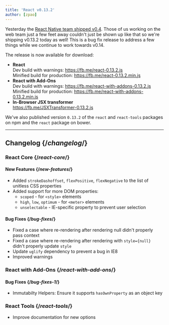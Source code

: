 ```yaml
---
title: 'React v0.13.2'
author: [zpao]
---
```


Yesterday the [React Native team shipped v0.4](/blog/2015/04/17/react-native-v0.4.html). Those of us working on the web team just a few feet away couldn't just be shown up like that so we're shipping v0.13.2 today as well! This is a bug fix release to address a few things while we continue to work towards v0.14.

The release is now available for download:

- **React**  
  Dev build with warnings: <https://fb.me/react-0.13.2.js>  
  Minified build for production: <https://fb.me/react-0.13.2.min.js>
- **React with Add-Ons**  
  Dev build with warnings: <https://fb.me/react-with-addons-0.13.2.js>  
  Minified build for production: <https://fb.me/react-with-addons-0.13.2.min.js>
- **In-Browser JSX transformer**  
  <https://fb.me/JSXTransformer-0.13.2.js>

We've also published version `0.13.2` of the `react` and `react-tools` packages on npm and the `react` package on bower.

---

## Changelog {/*changelog*/}

### React Core {/*react-core*/}

#### New Features {/*new-features*/}

- Added `strokeDashoffset`, `flexPositive`, `flexNegative` to the list of unitless CSS properties
- Added support for more DOM properties:
  - `scoped` - for `<style>` elements
  - `high`, `low`, `optimum` - for `<meter>` elements
  - `unselectable` - IE-specific property to prevent user selection

#### Bug Fixes {/*bug-fixes*/}

- Fixed a case where re-rendering after rendering null didn't properly pass context
- Fixed a case where re-rendering after rendering with `style={null}` didn't properly update `style`
- Update `uglify` dependency to prevent a bug in IE8
- Improved warnings

### React with Add-Ons {/*react-with-add-ons*/}

#### Bug Fixes {/*bug-fixes-1*/}

- Immutabilty Helpers: Ensure it supports `hasOwnProperty` as an object key

### React Tools {/*react-tools*/}

- Improve documentation for new options
